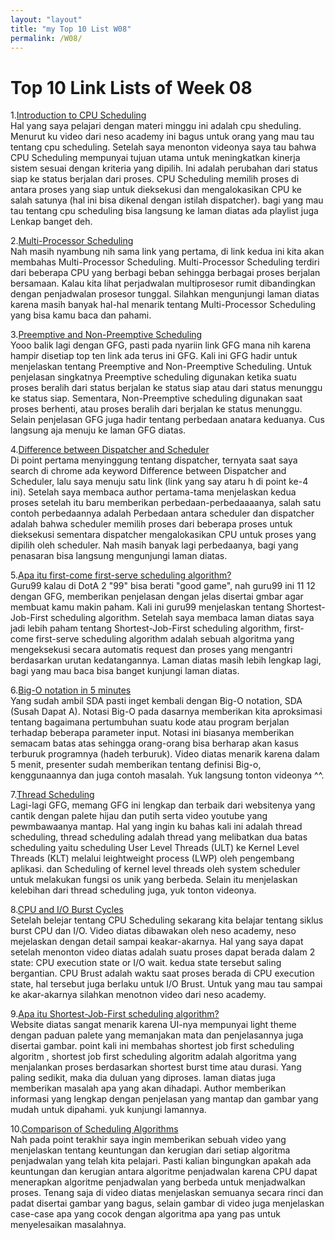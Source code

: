 ```yaml
---
layout: "layout"
title: "my Top 10 List W08"
permalink: /W08/
---
```


# Top 10 Link Lists of Week 08

   1.[Introduction to CPU Scheduling](https://www.youtube.com/watch?v=EWkQl0n0w5M&t=7s)<br>
      Hal  yang saya pelajari dengan materi minggu ini adalah cpu sheduling. Menurut ku video dari neso academy ini bagus untuk orang yang mau tau tentang cpu scheduling. Setelah saya menonton videonya saya tau bahwa
      CPU Scheduling mempunyai tujuan utama untuk meningkatkan kinerja sistem sesuai dengan kriteria yang dipilih. Ini adalah perubahan dari status siap ke status berjalan dari proses. CPU Scheduling memilih proses di antara 
      proses yang siap untuk dieksekusi dan mengalokasikan CPU ke salah satunya (hal ini bisa dikenal dengan istilah dispatcher). bagi yang mau tau tentang cpu scheduling bisa langsung ke laman diatas ada playlist juga Lenkap banget deh.

   2.[Multi-Processor Scheduling](https://www.includehelp.com/operating-systems/multiprocessor-scheduling-in-operating-system.aspx)<br>
      Nah masih nyambung nih sama link yang pertama, di link kedua ini kita akan membahas Multi-Processor Scheduling. Multi-Processor Scheduling terdiri dari beberapa CPU yang berbagi beban sehingga berbagai proses berjalan bersamaan.
      Kalau kita lihat perjadwalan multiprosesor rumit dibandingkan dengan penjadwalan prosesor tunggal. Silahkan mengunjungi laman diatas karena masih banyak hal-hal menarik tentang Multi-Processor Scheduling yang bisa kamu baca dan pahami.

   3.[Preemptive and Non-Preemptive Scheduling](https://www.geeksforgeeks.org/preemptive-and-non-preemptive-scheduling/#)<br>
      Yooo balik lagi dengan GFG, pasti pada nyariin link GFG mana nih karena hampir disetiap top ten link ada terus ini GFG. Kali ini GFG hadir untuk menjelaskan tentang Preemptive and Non-Preemptive Scheduling. Untuk penjelasan singkatnya
      Preemptive scheduling digunakan ketika suatu proses beralih dari status berjalan ke status siap atau dari status menunggu ke status siap. Sementara, Non-Preemptive scheduling digunakan saat proses berhenti, atau proses beralih dari berjalan ke status menunggu. 
      Selain penjelasan GFG juga hadir tentang perbedaan anatara keduanya. Cus langsung aja menuju ke laman GFG diatas.

   4.[Difference between Dispatcher and Scheduler](https://www.differencebetween.com/difference-between-scheduler-and-vs-dispatcher/)<br>
      Di point pertama menyinggung tentang dispatcher, ternyata saat saya search di chrome ada keyword Difference between Dispatcher and Scheduler, lalu saya menuju satu link (link yang say ataru h di point ke-4 ini). Setelah saya membaca 
      author pertama-tama menjelaskan kedua proses setelah itu baru memberikan perbedaan-perbedaaaanya, salah satu contoh perbedaannya adalah Perbedaan antara scheduler  dan dispatcher adalah bahwa scheduler memilih proses dari beberapa proses 
      untuk dieksekusi sementara dispatcher mengalokasikan CPU untuk proses yang dipilih oleh scheduler. Nah masih banyak lagi perbedaanya, bagi yang penasaran bisa langsung mengunjungi laman diatas.

   5.[Apa itu first-come first-serve scheduling algorithm?](https://www.guru99.com/fcfs-scheduling.html#)<br>
      Guru99 kalau di DotA 2 "99" bisa berati "good game", nah guru99 ini 11 12 dengan GFG, memberikan penjelasan dengan jelas disertai gmbar agar membuat kamu makin paham. Kali ini guru99 menjelaskan tentang Shortest-Job-First scheduling algorithm.
      Setelah saya membaca laman diatas saya jadi lebih paham tentang Shortest-Job-First scheduling algorithm, first-come first-serve scheduling algorithm adalah sebuah algoritma yang mengeksekusi secara automatis request dan proses yang mengantri berdasarkan urutan kedatangannya.
      Laman diatas masih lebih lengkap lagi, bagi yang mau baca bisa banget kunjungi laman diatas.

   6.[Big-O notation in 5 minutes](https://www.youtube.com/watch?v=__vX2sjlpXU)<br>
      Yang sudah ambil SDA pasti inget kembali dengan Big-O notation, SDA (Susah Dapat A). Notasi Big-O pada dasarnya memberikan kita aproksimasi tentang bagaimana pertumbuhan suatu kode atau program berjalan terhadap beberapa parameter input. 
      Notasi ini biasanya memberikan semacam batas atas sehingga  orang-orang bisa berharap akan kasus terburuk programnya (hadeh terburuk). Video diatas menarik karena dalam 5 menit, presenter sudah memberikan tentang definisi Big-o, kenggunaannya dan
      juga contoh masalah. Yuk langsung tonton videonya ^^.

   7.[Thread Scheduling](https://www.youtube.com/watch?v=7q22vVYKpnQ&list=PLqM7alHXFySEJYFqrpxG4eTbUAiX6jD0Y)<br>
      Lagi-lagi GFG, memang GFG ini lengkap dan terbaik dari websitenya yang cantik dengan palete hijau dan putih serta video youtube yang pewmbawaanya mantap. Hal yang ingin ku bahas kali ini adalah thread scheduling, thread scheduling adalah
      thread yang melibatkan dua batas scheduling yaitu scheduling User Level Threads (ULT) ke Kernel Level Threads (KLT) melalui leightweight process (LWP) oleh pengembang aplikasi. dan Scheduling of kernel level threads oleh system scheduler 
      untuk melakukan fungsi os unik yang berbeda. Selain itu menjelaskan kelebihan dari thread scheduling juga, yuk tonton videonya.

   8.[CPU and I/O Burst Cycles](https://www.youtube.com/watch?v=pVzb3TUcDLo)<br>
      Setelah belejar tentang CPU Scheduling sekarang kita belajar tentang siklus burst CPU dan I/O. Video diatas dibawakan oleh neso academy, neso mejelaskan dengan detail sampai keakar-akarnya. Hal yang saya dapat setelah menonton video diatas
      adalah suatu proses dapat berada dalam 2 state: CPU execution state or I/O wait. kedua state tersebut saling bergantian. CPU Brust adalah waktu saat proses berada di CPU execution state, hal tersebut juga berlaku untuk I/O Brust.
      Untuk yang mau tau sampai ke akar-akarnya silahkan menotnon video dari neso academy.


   9.[Apa itu Shortest-Job-First scheduling algorithm?](https://www.studytonight.com/operating-system/shortest-job-first)<br>
      Website diatas sangat menarik karena UI-nya mempunyai light theme dengan paduan palete yang memanjakan mata dan penjelasannya juga disertai gambar. point kali ini membahas shortest job first scheduling algoritm , shortest job first scheduling algoritm adalah algoritma yang 
      menjalankan proses berdasarkan shortest burst time atau durasi. Yang paling sedikit, maka dia duluan yang diproses. laman diatas juga memberikan masalah apa yang akan dihadapi. Author memberikan informasi yang lengkap dengan penjelasan yang mantap
      dan gambar yang mudah untuk dipahami. yuk kunjungi lamannya.


   10.[Comparison of Scheduling Algorithms](https://unacademy.com/lesson/comparison-of-scheduling-algorithms/BYKW5NJZ)<br>
       Nah pada point terakhir saya ingin memberikan sebuah video yang menjelaskan tentang keuntungan dan kerugian dari setiap algoritma penjadwalan yang telah kita pelajari. Pasti kalian bingungkan apakah ada keuntungan dan kerugian antara algoritme penjadwalan karena CPU 
       dapat menerapkan algoritme penjadwalan yang berbeda untuk menjadwalkan proses. Tenang saja di video diatas menjelaskan semuanya secara rinci dan padat disertai gambar yang bagus, selain gambar di video juga menjelaskan case-case apa yang cocok dengan algoritma apa yang pas untuk
       menyelesaikan masalahnya.
